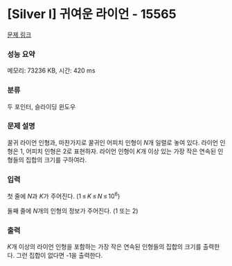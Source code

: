 # [Silver I] 귀여운 라이언 - 15565 

[문제 링크](https://www.acmicpc.net/problem/15565) 

### 성능 요약

메모리: 73236 KB, 시간: 420 ms

### 분류

두 포인터, 슬라이딩 윈도우

### 문제 설명

<p>꿀귀 라이언 인형과, 마찬가지로 꿀귀인 어피치 인형이 <em>N</em>개 일렬로 놓여 있다. 라이언 인형은 1, 어피치 인형은 2로 표현하자. 라이언 인형이 <em>K</em>개 이상 있는 가장 작은 연속된 인형들의 집합의 크기를 구하여라.</p>

### 입력 

 <p>첫 줄에 <em>N</em>과 <em>K</em>가 주어진다. (1 ≤ <em>K</em> ≤ <em>N</em> ≤ 10<sup>6</sup>)</p>

<p>둘째 줄에 <em>N</em>개의 인형의 정보가 주어진다. (1 또는 2)</p>

### 출력 

 <p><em>K</em>개 이상의 라이언 인형을 포함하는 가장 작은 연속된 인형들의 집합의 크기를 출력한다. 그런 집합이 없다면 -1을 출력한다.</p>

